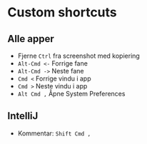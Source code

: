 # Custom shortcuts

## Alle apper
- Fjerne `Ctrl` fra screenshot med kopiering
- `Alt-Cmd <-` Forrige fane
- `Alt-Cmd ->` Neste fane
- `Cmd <` Forrige vindu i app
- `Cmd >` Neste vindu i app
- `Alt Cmd ,` Åpne System Preferences

## IntelliJ
- Kommentar: `Shift Cmd ,`
